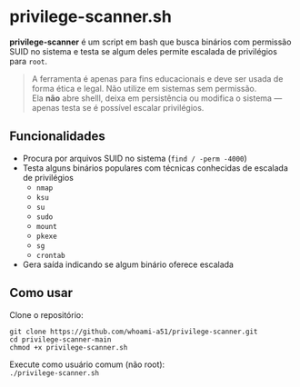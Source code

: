 # privilege-scanner.sh  
  
**privilege-scanner** é um script em bash que busca binários com permissão SUID no sistema e testa se algum deles permite escalada de privilégios para `root`.  
  
> A ferramenta é apenas para fins educacionais e deve ser usada de forma ética e legal. Não utilize em sistemas sem permissão.  
> Ela **não** abre shelll, deixa em persistência ou modifica o sistema — apenas testa se é possível escalar privilégios.  

## Funcionalidades  

- Procura por arquivos SUID no sistema (`find / -perm -4000`)  
- Testa alguns binários populares com técnicas conhecidas de escalada de privilégios  
  - `nmap`  
  - `ksu`  
  - `su`  
  - `sudo`  
  - `mount`  
  - `pkexe`  
  - `sg`  
  - `crontab`   
- Gera saída indicando se algum binário oferece escalada  

## Como usar  

Clone o repositório:  
  
```git clone https://github.com/whoami-a51/privilege-scanner.git```  
```cd privilege-scanner-main```  
```chmod +x privilege-scanner.sh```  
  
Execute como usuário comum (não root):  
```./privilege-scanner.sh```  
